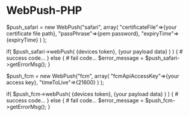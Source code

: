 # WebPush-PHP

$push_safari = new WebPush("safari", array( "certificateFile"=>{your certificate file path}, "passPhrase"=>{pem password}, "expiryTime"=>{expiryTime} ) );

if( $push_safari->webPush( {devices token}, {your payload data} ) )
{
    # success code...
}
else
{
    # fail code...
    $error_message = $push_safari->getErrorMsg();
}


$push_fcm = new WebPush("fcm", array( "fcmApiAccessKey"=>{your access key}, "timeToLive"=>{21600} ) );

if( $push_fcm->webPush( {devices token}, {your payload data} ) )
{
    # success code...
}
else
{
    # fail code...
    $error_message = $push_fcm->getErrorMsg();
}
